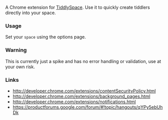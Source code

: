 A Chrome extension for [TiddlySpace](http://tiddlyspace.com). Use it to quickly create tiddlers directly into your space.

### Usage
Set your `space` using the options page.

### Warning
This is currently just a spike and has no error handling or validation, use at your own risk.

### Links

* http://developer.chrome.com/extensions/contentSecurityPolicy.html
* http://developer.chrome.com/extensions/background_pages.html
* http://developer.chrome.com/extensions/notifications.html
* https://productforums.google.com/forum/#!topic/hangouts/qYPy5ebUhDk
